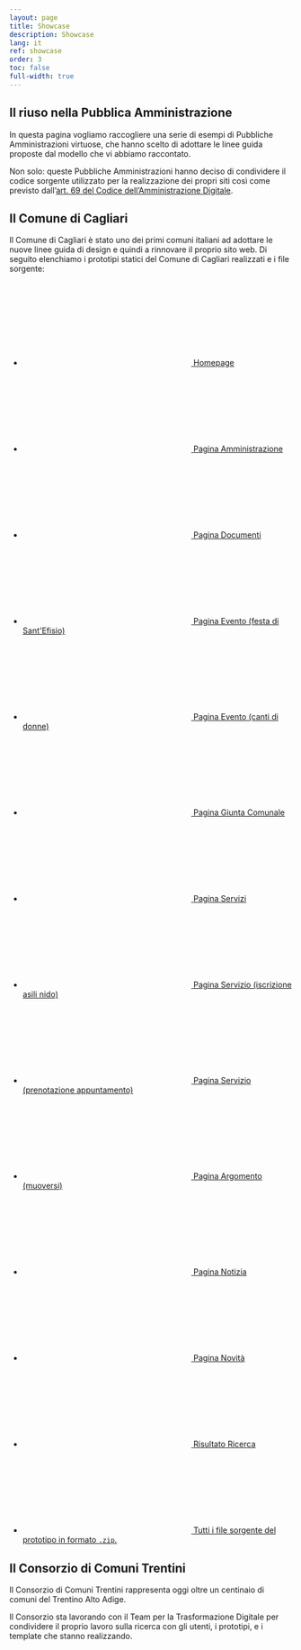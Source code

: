 ```yaml
---
layout: page
title: Showcase
description: Showcase
lang: it
ref: showcase
order: 3
toc: false
full-width: true
---
```


<div class="section p-0">
  <div class="section-content">
    <div class="container-full bg-muted">
      <div class="row">
        <div class="col-12 col-lg-4 col-right-bg order-2" style="background-image:url({{ site.baseurl }}/assets/images/karol-kaczorek-mWxhlAxJies-unsplash.jpg)">
          <div class="col-right-bg-inner bg-muted"></div>
        </div>
        <div class="col-12 col-lg-8 p-5 order-1">
          <h2>Il riuso nella Pubblica Amministrazione</h2>
          <p>In questa pagina vogliamo raccogliere una serie di esempi di Pubbliche Amministrazioni virtuose, che hanno scelto di adottare le linee guida proposte dal modello che vi abbiamo raccontato.</p>
          <p>Non solo: queste Pubbliche Amministrazioni hanno deciso di condividere il codice sorgente utilizzato per la realizzazione dei propri siti così come previsto dall’<a class="font-weight-bold" href="https://docs.italia.it/italia/piano-triennale-ict/codice-amministrazione-digitale-docs/it/v2017-12-13/_rst/capo6_art69.html">art. 69 del Codice dell’Amministrazione Digitale</a>.</p>
        </div>
      </div>
    </div>
  </div>
</div> 

<div class="section section-muted p-0">
  <div class="section-content">
    <div class="container-full bg-white">
      <div class="row">
        <div class="col-12 col-lg-4 col-left-bg order-2 order-lg-1" style="background-image:url({{ site.baseurl }}/assets/images/jack-ward-rknrvCrfS1k-unsplash.jpg)">
          <div class="col-left-bg-inner bg-white"></div>
        </div>
        <div class="col-12 col-lg-8 p-5 order-1 order-lg-2">
          <h2>Il Comune di Cagliari</h2>
          <p>Il Comune di Cagliari è stato uno dei primi comuni italiani ad adottare le nuove linee guida di design e quindi a rinnovare il proprio sito web. Di seguito elenchiamo i <span class="font-weight-bold">prototipi statici del Comune di Cagliari</span> realizzati e i file sorgente:</p> 
          <div class="link-list-wrapper">
            <ul class="link-list">
              <li>
                <a class="list-item" href="{{ site.baseurl }}/esempi/comune-di-cagliari/pagine-statiche/index.html">
                  <svg class="icon icon-sm icon-primary"><use xlink:href="{{ site.baseurl }}/assets/bootstrap-italia/dist/svg/sprite.svg#it-chevron-right"></use></svg>
                  <span class="d-inline">Homepage</span>
                </a>
              </li>
              <li>
                <a class="list-item" href="{{ site.baseurl }}/esempi/comune-di-cagliari/pagine-statiche/amministrazione.html">
                  <svg class="icon icon-sm icon-primary"><use xlink:href="{{ site.baseurl }}/assets/bootstrap-italia/dist/svg/sprite.svg#it-chevron-right"></use></svg>
                  <span class="d-inline">Pagina Amministrazione</span>
                </a>
              </li>
              <li>
                <a class="list-item" href="{{ site.baseurl }}/esempi/comune-di-cagliari/pagine-statiche/documenti.html">
                  <svg class="icon icon-sm icon-primary"><use xlink:href="{{ site.baseurl }}/assets/bootstrap-italia/dist/svg/sprite.svg#it-chevron-right"></use></svg>
                  <span class="d-inline">Pagina Documenti</span>
                </a>
              </li>
              <li>
                <a class="list-item" href="{{ site.baseurl }}/esempi/comune-di-cagliari/pagine-statiche/evento1.html">
                  <svg class="icon icon-sm icon-primary"><use xlink:href="{{ site.baseurl }}/assets/bootstrap-italia/dist/svg/sprite.svg#it-chevron-right"></use></svg>
                  <span class="d-inline">Pagina Evento (festa di Sant'Efisio)</span>
                </a>
              </li>
              <li>
                <a class="list-item" href="{{ site.baseurl }}/esempi/comune-di-cagliari/pagine-statiche/evento2.html">
                  <svg class="icon icon-sm icon-primary"><use xlink:href="{{ site.baseurl }}/assets/bootstrap-italia/dist/svg/sprite.svg#it-chevron-right"></use></svg>
                  <span class="d-inline">Pagina Evento (canti di donne)</span>
                </a>
              </li>
              <li>
                <a class="list-item" href="{{ site.baseurl }}/esempi/comune-di-cagliari/pagine-statiche/giuntacomunale.html">
                  <svg class="icon icon-sm icon-primary"><use xlink:href="{{ site.baseurl }}/assets/bootstrap-italia/dist/svg/sprite.svg#it-chevron-right"></use></svg>
                  <span class="d-inline">Pagina Giunta Comunale</span>
                </a>
              </li>
              <li>
                <a class="list-item" href="{{ site.baseurl }}/esempi/comune-di-cagliari/pagine-statiche/servizi.html">
                  <svg class="icon icon-sm icon-primary"><use xlink:href="{{ site.baseurl }}/assets/bootstrap-italia/dist/svg/sprite.svg#it-chevron-right"></use></svg>
                  <span class="d-inline">Pagina Servizi</span>
                </a>
              </li>
              <li>
                <a class="list-item" href="{{ site.baseurl }}/esempi/comune-di-cagliari/pagine-statiche/iscrizioni_asili_nido.html">
                  <svg class="icon icon-sm icon-primary"><use xlink:href="{{ site.baseurl }}/assets/bootstrap-italia/dist/svg/sprite.svg#it-chevron-right"></use></svg>
                  <span class="d-inline">Pagina Servizio (iscrizione asili nido)</span>
                </a>
              </li>
              <li>
                <a class="list-item" href="{{ site.baseurl }}/esempi/comune-di-cagliari/pagine-statiche/prenota_appuntamento.html">
                  <svg class="icon icon-sm icon-primary"><use xlink:href="{{ site.baseurl }}/assets/bootstrap-italia/dist/svg/sprite.svg#it-chevron-right"></use></svg>
                  <span class="d-inline">Pagina Servizio (prenotazione appuntamento)</span>
                </a>
              </li>
              <li>
                <a class="list-item" href="{{ site.baseurl }}/esempi/comune-di-cagliari/pagine-statiche/muoversi.html">
                  <svg class="icon icon-sm icon-primary"><use xlink:href="{{ site.baseurl }}/assets/bootstrap-italia/dist/svg/sprite.svg#it-chevron-right"></use></svg>
                  <span class="d-inline">Pagina Argomento (muoversi)</span>
                </a>
              </li>
              <li>
                <a class="list-item" href="{{ site.baseurl }}/esempi/comune-di-cagliari/pagine-statiche/notizia.html">
                  <svg class="icon icon-sm icon-primary"><use xlink:href="{{ site.baseurl }}/assets/bootstrap-italia/dist/svg/sprite.svg#it-chevron-right"></use></svg>
                  <span class="d-inline">Pagina Notizia</span>
                </a>
              </li>
              <li>
                <a class="list-item" href="{{ site.baseurl }}/esempi/comune-di-cagliari/pagine-statiche/novita.html">
                  <svg class="icon icon-sm icon-primary"><use xlink:href="{{ site.baseurl }}/assets/bootstrap-italia/dist/svg/sprite.svg#it-chevron-right"></use></svg>
                  <span class="d-inline">Pagina Novità</span>
                </a>
              </li>
              <li>
                <a class="list-item" href="{{ site.baseurl }}/esempi/comune-di-cagliari/pagine-statiche/ricerca.html">
                  <svg class="icon icon-sm icon-primary"><use xlink:href="{{ site.baseurl }}/assets/bootstrap-italia/dist/svg/sprite.svg#it-chevron-right"></use></svg>
                  <span class="d-inline">Risultato Ricerca</span>
                </a>
              </li>
              <li>
                <a class="list-item" href="{{ site.baseurl }}/esempi/comune-di-cagliari/pagine-statiche.zip">
                  <svg class="icon icon-sm icon-primary"><use xlink:href="{{ site.baseurl }}/assets/bootstrap-italia/dist/svg/sprite.svg#it-chevron-right"></use></svg>
                  <span class="d-inline">Tutti i file sorgente del prototipo in formato <code>.zip</code>.</span>
                </a>
              </li>
            </ul>
          </div>
        </div>
      </div>
    </div>
  </div>
</div>

<div class="section section-primary p-0">
  <div class="section-content">
    <div class="container-full white-color">
      <div class="row">
        <div class="col-12 col-lg-4 col-right-bg order-2" style="background-image:url({{ site.baseurl }}/assets/images/karol-kaczorek-mWxhlAxJies-unsplash.jpg)">
          <div class="col-right-bg-inner bg-primary"></div>
        </div>
        <div class="col-12 col-lg-8 p-5 order-1">
          <h2>Il Consorzio di Comuni Trentini</h2>
          <p>Il Consorzio di Comuni Trentini rappresenta oggi oltre un centinaio di comuni del Trentino Alto Adige.</p>
          <p>Il Consorzio sta lavorando con il Team per la Trasformazione Digitale per condividere il proprio lavoro sulla ricerca con gli utenti, i prototipi, e i template che stanno realizzando.</p>
        </div>
      </div>
    </div>
  </div>
</div>
